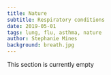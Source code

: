 ```yaml
---
title: Nature
subtitle: Respiratory conditions
date: 2019-05-01
tags: lung, flu, asthma, nature
author: Stephanie Mines
background: breath.jpg
---
```


This section is currently empty

